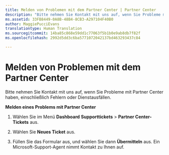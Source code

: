 ```yaml
---
title: Melden von Problemen mit dem Partner Center | Partner Center
description: "Bitte nehmen Sie Kontakt mit uns auf, wenn Sie Probleme mit Partner Center haben, einschließlich Fehlern oder Dienstausfällen."
ms.assetid: 33FB8449-0A8B-48B4-8CB3-A297104F40B0
author: MaggiePucciEvans
translationtype: Human Translation
ms.sourcegitcommit: 14ba85c868e59dd1c77063f5b1b0e9ab8db7f82f
ms.openlocfilehash: 2992d5dd3c6ba5771072042137bd463293437c84

---
```


# Melden von Problemen mit dem Partner Center


Bitte nehmen Sie Kontakt mit uns auf, wenn Sie Probleme mit Partner Center haben, einschließlich Fehlern oder Dienstausfällen.

**Melden eines Problems mit Partner Center**

1.  Wählen Sie im Menü **Dashboard** **Supporttickets** &gt; **Partner Center-Tickets** aus.

2.  Wählen Sie **Neues Ticket** aus.

3.  Füllen Sie das Formular aus, und wählen Sie dann **Übermitteln** aus. Ein Microsoft-Support-Agent nimmt Kontakt zu Ihnen auf.

 

 






<!--HONumber=Nov16_HO4-->



